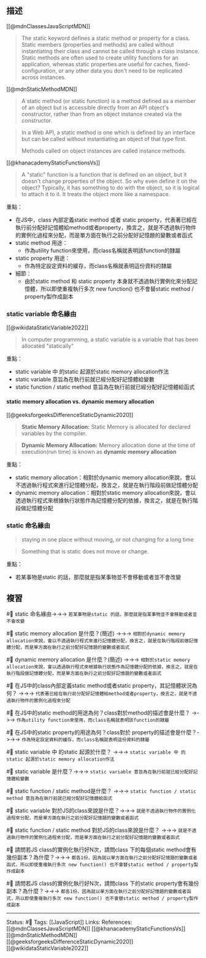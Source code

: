 ## 描述

[[@mdnClassesJavaScriptMDN]]
> The static keyword defines a static method or property for a class. Static members (properties and methods) are called without instantiating their class and cannot be called through a class instance. Static methods are often used to create utility functions for an application, whereas static properties are useful for caches, fixed-configuration, or any other data you don't need to be replicated across instances. 


[[@mdnStaticMethodMDN]]
> A static method (or static function) is a method defined as a member of an object but is accessible directly from an API object's constructor, rather than from an object instance created via the constructor.

> In a Web API, a static method is one which is defined by an interface but can be called without instantiating an object of that type first.
>
> Methods called on object instances are called instance methods. 


[[@khanacademyStaticFunctionsVs]]
> A "static" function is a function that is defined on an object, but it doesn't change properties of the object. So why even define it on the object? Typically, it has something to do with the object, so it is logical to attach it to it. It treats the object more like a namespace.


重點：
- 在JS中，class 內部定義static method 或者 static property，代表著已經在執行前分配好記憶體給method或者property，換言之，就是不透過執行物件的實例化過程來分配，而是單方面在執行之前分配好記憶題的變數或者函式
- static method 用途：
	- 作為utility function來使用，而class名稱就表明該function的隸屬
- static property 用途：
	- 作為特定設定資料的緩存，而class名稱就表明這份資料的隸屬
- 細節：
	- 由於static method 和 static property 本身就不透過執行實例化來分配記憶體，所以即使重複執行多次 new function() 也不會替static method / property製作成副本


### static variable 命名緣由
[[@wikidataStaticVariable2022]]
> In computer programming, a static variable is a variable that has been allocated "statically"


重點：
- static variable 中 的static 起源於static memory allocation作法
- static variable 意旨為在執行前就已經分配好記憶體給變數
- static function / static method 意旨為在執行前就已經分配好記憶體給函式



#### static memory allocation vs. dynamic memory allocation
[[@geeksforgeeksDifferenceStaticDynamic2020]]
> **Static Memory Allocation:** Static Memory is allocated for declared variables by the compiler.

> **Dynamic Memory Allocation:** Memory allocation done at the time of execution(run time) is known as **dynamic memory allocation**



重點：
- static memory allocation：相對於dynamic memory allocation來說，會以不透過執行程式來進行記憶體分配，換言之，就是在執行階段前做記憶體分配
- dynamic memory allocation：相對於static memory allocation來說，會以透過執行程式來根據執行狀態作為記憶體分配的依據，換言之，就是在執行階段做記憶體分配




### static 命名緣由

> staying in one place without moving, or not changing for a long time

> Something that is static does not move or change.

重點：
- 若某事物是static 的話，那麼就是指某事物並不會移動或者並不會改變

## 複習


#🧠  static 命名緣由->->-> `若某事物是static 的話，那麼就是指某事物並不會移動或者並不會改變`
<!--SR:!2022-10-17,3,250-->

#🧠 static memory allocation 是什麼？(簡述) ->->-> `相對於dynamic memory allocation來說，會以不透過執行程式來進行記憶體分配，換言之，就是在執行階段前做記憶體分配，而是單方面在執行之前分配好記憶題的變數或者函式`
<!--SR:!2022-10-17,3,250-->

#🧠 dynamic memory allocation 是什麼？(簡述) ->->-> `相對於static memory allocation來說，會以透過執行程式來根據執行狀態作為記憶體分配的依據，換言之，就是在執行階段做記憶體分配，而是單方面在執行之前分配好記憶題的變數或者函式`
<!--SR:!2022-10-18,3,250-->


#🧠 在JS中的class內部定義static method或者static property，其記憶體狀況為何？ ->->-> `代表著已經在執行前分配好記憶體給method或者property，換言之，就是不透過執行物件的實例化過程來分配`
<!--SR:!2022-10-17,3,250-->

#🧠 在JS中的static method的用途為何？class對於method的描述會是什麼？ ->->-> `作為utility function來使用，而class名稱就表明該function的隸屬`
<!--SR:!2022-10-17,3,250-->

#🧠 在JS中的static property的用途為何？class對於 property的描述會是什麼？->->-> `作為特定設定資料的緩存，而class名稱就表明這份資料的隸屬`
<!--SR:!2022-10-18,3,250-->

#🧠  static variable 中 的static 起源於什麼？ ->->-> `static variable 中 的static 起源於static memory allocation作法`
<!--SR:!2022-10-27,10,250-->

#🧠 static variable 是什麼？->->-> `static variable 意旨為在執行前就已經分配好記憶體給變數`
<!--SR:!2022-10-18,3,250-->

#🧠 static function / static method是什麼？ ->->-> `static function / static method 意旨為在執行前就已經分配好記憶體給函式`
<!--SR:!2022-10-17,3,250-->

#🧠 static variable 對於JS的class來說是什麼？->->-> `就是不透過執行物件的實例化過程來分配，而是單方面在執行之前分配好記憶題的變數或者函式`
<!--SR:!2022-10-18,3,250-->

#🧠 static function / static method 對於JS的class來說是什麼？ ->->-> `就是不透過執行物件的實例化過程來分配，而是單方面在執行之前分配好記憶題的變數或者函式`
<!--SR:!2022-10-17,3,250-->


#🧠 請問若JS class的實例化執行好N次，請問class 下的每個static method會有幾份副本？為什麼？->->-> `都各1份，因為就以單方面在執行之前分配好記憶題的變數或者函式，所以即使重複執行多次 new function() 也不會替static method / property製作成副本`
<!--SR:!2022-10-17,3,250-->

#🧠 請問若JS class的實例化執行好N次，請問class 下的static property會有幾份副本？為什麼？->->-> `都各1份，因為就以單方面在執行之前分配好記憶題的變數或者函式，所以即使重複執行多次 new function() 也不會替static method / property製作成副本`
<!--SR:!2022-10-17,3,250-->


---
Status: #🌱 
Tags:
[[JavaScript]]
Links:
References:
[[@mdnClassesJavaScriptMDN]]
[[@khanacademyStaticFunctionsVs]]
[[@mdnStaticMethodMDN]]
[[@geeksforgeeksDifferenceStaticDynamic2020]]
[[@wikidataStaticVariable2022]]